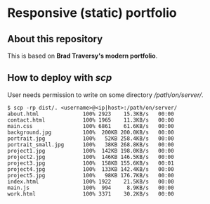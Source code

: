 # Responsive (static) portfolio

## About this repository

This is based on **Brad Traversy's modern portfolio**.

## How to deploy with _scp_

User needs permission to write on some directory _/path/on/server/_.

```console
$ scp -rp dist/. <username>@<ip|host>:/path/on/server/
about.html              100% 2923    15.3KB/s   00:00
contact.html            100% 1965    11.3KB/s   00:00
main.css                100% 6861    61.6KB/s   00:00
background.jpg          100%  200KB 200.0KB/s   00:00
portrait.jpg            100%   52KB 258.4KB/s   00:00
portrait_small.jpg      100%   38KB 268.8KB/s   00:00
project1.jpg            100%  142KB 198.0KB/s   00:00
project2.jpg            100%  146KB 146.5KB/s   00:00
project3.jpg            100%  158KB 155.6KB/s   00:01
project4.jpg            100%  133KB 142.4KB/s   00:00
project5.jpg            100%   98KB 176.7KB/s   00:00
index.html              100% 1922    21.5KB/s   00:00
main.js                 100%  994     8.9KB/s   00:00
work.html               100% 3371    30.2KB/s   00:00
```
